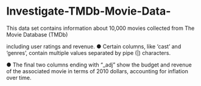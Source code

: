 # Investigate-TMDb-Movie-Data-

This data set contains information
about 10,000 movies collected from
The Movie Database (TMDb)

including user ratings and revenue.
● Certain columns, like ‘cast’
and ‘genres’, contain multiple
values separated by pipe (|)
characters.

● The final two columns ending
with “_adj” show the budget and
revenue of the associated movie
in terms of 2010 dollars,
accounting for inflation over
time.
